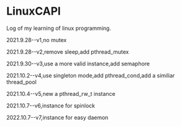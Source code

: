 # LinuxCAPI
Log of my learning of linux programming.

2021.9.28--v1,no mutex

2021.9.28--v2,remove sleep,add pthread_mutex

2021.9.30--v3,use a more valid instance,add semaphore

2021.10.2--v4,use singleton mode,add pthread_cond,add a similiar thread_pool

2021.10.4--v5,new a pthread_rw_t instance

2021.10.7--v6,instance for spinlock

2022.10.7--v7,instance for easy daemon
